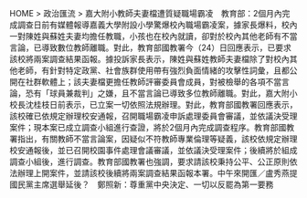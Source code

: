 HOME > 政治匯流 > 嘉大附小教師夫妻檔遭質疑職場霸凌　教育部：2個月內完成調查日前有媒體報導嘉義大學附設小學驚爆校內職場霸凌案，據家長爆料，校內一對陳姓與蘇姓夫妻均擔任教職，小孩也在校內就讀，卻對於校內其他老師有不當言論，已導致數位教師離職。對此，教育部國教署今（24）日回應表示，已要求該校將兩案調查結果函報。據投訴家長表示，陳姓與蘇姓教師夫妻檔除了對校內其他老師，有針對特定政黨、社會族群使用帶有強烈負面情緒的攻擊性詞彙，且都公開在社群軟體上；該夫妻檔更擔任教師評審委員會成員，對被檢舉的各項不當言論，恐有「球員兼裁判」之嫌，且不當言論已導致多位教師離職。對此，嘉大附小校長沈桂枝日前表示，已立案一切依照法規辦理。對此，教育部國教署回應表示，該校確已依規定辦理校安通報，召開職場霸凌申訴處理委員會審議，並依議決受理案件；現本案已成立調查小組進行查證，將於2個月內完成調查程序。教育部國教署指出，有關教師不當言論案，因疑似不符教師專業倫理等疑義，該校依規定辦理校安通報後，並已召開校園事件處理會議審議，並依議決受理案件；後續將於組成調查小組後，進行調查。教育部國教署也強調，要求請該校秉持公平、公正原則依法辦理上開案件，並請該校後續將兩案調查結果函報本署。中午來開匯／盧秀燕提國民黨主席選舉延後？　鄭照新：尊重黨中央決定、一切以反罷為第一要務